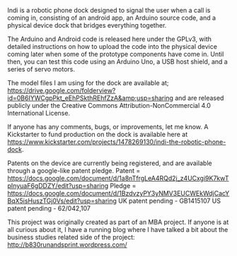 Indi is a robotic phone dock designed to signal the user when a call is coming in, consisting of an android app, an Arduino source code, and a physical device dock that bridges everything together.

The Arduino and Android code is released here under the GPLv3, with detailed instructions on how to upload the code into the physical device coming later when some of the prototype components have come in. Until then, you can test this code using an Arduino Uno, a USB host shield, and a series of servo motors.

The model files I am using for the dock are available at; https://drive.google.com/folderview?id=0B6IYWCgpPkt_eEhPSkthREhfZzA&amp;usp=sharing and are released publicly under the Creative Commons Attribution-NonCommercial 4.0 International License.

If anyone has any comments, bugs, or improvements, let me know. A Kickstarter to fund production on the dock is available here at https://www.kickstarter.com/projects/1478269130/indi-the-robotic-phone-dock.

Patents on the device are currently being registered, and are available through a google-like patent pledge. Patent = https://docs.google.com/document/d/1a8nTfrgLeA4RQd2j_z4UCxgi9K7kwTpInyuaF6gDDZY/edit?usp=sharing Pledge = https://docs.google.com/document/d/1BzdvzyPY3yNMV3EUCWEkWdjCacYBqX5isHuszTGj0Vs/edit?usp=sharing UK patent pending - GB1415107 US patent pending - 62/042,107

This project was originally created as part of an MBA project. If anyone is at all curious about it, I have a running blog where I have talked a bit about the business studies related side of the project: http://b830runandsprint.wordpress.com/